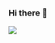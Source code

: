 ### Hi there 👋

<!--
**RoundStarling20/RoundStarling20** is a ✨ _special_ ✨ repository because its `README.md` (this file) appears on your GitHub profile.
-->
<img src="https://github-readme-stats.vercel.app/api?username=RoundStarling20&&show_icons=true&title_color=ffffff&icon_color=bb2acf&text_color=daf7dc&bg_color=151515">

